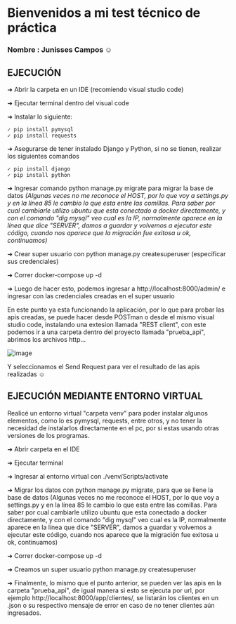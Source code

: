 # Bienvenidos a mi test técnico de práctica

### Nombre : Junisses Campos ☺

## EJECUCIÓN

➜ Abrir la carpeta en un IDE (recomiendo visual studio code)

➜ Ejecutar terminal dentro del visual code

➜ Instalar lo siguiente:

    ✓ pip install pymysql
    ✓ pip install requests
    
➜ Asegurarse de tener instalado Django y Python, si no se tienen, realizar los siguientes comandos

    ✓ pip install django
    ✓ pip install python
    
➜ Ingresar comando python manage.py migrate para migrar la base de datos
*(Algunas veces no me reconoce el HOST, por lo que voy a settings.py y en la línea 85 le cambio lo que esta entre las comillas. Para saber por cual cambiarle utilizo    ubuntu que esta conectado a docker directamente, y con el comando "dig mysql" veo cual es la IP, normalmente aparece en la línea que dice "SERVER", damos a guardar    y volvemos a ejecutar este código, cuando nos aparece que la migración fue exitosa u ok, continuamos)*

➜ Crear super usuario con python manage.py createsuperuser (especificar sus credenciales)

➜ Correr docker-compose up -d

➜ Luego de hacer esto, podemos ingresar a http://localhost:8000/admin/ e ingresar con las credenciales creadas en el super usuario

En este punto ya esta funcionando la aplicación, por lo que para probar las apis creadas, se puede hacer desde POSTman o desde el mismo visual studio code, instalando una extesion llamada "REST client", con este podemos ir a una carpeta dentro del proyecto llamada "prueba_api", abrimos los archivos http...

![image](https://user-images.githubusercontent.com/55362940/224223810-bcfbf4ad-60dc-43e2-bcfe-b76209550db8.png)


Y seleccionamos el Send Request para ver el resultado de las apis realizadas ☺


## EJECUCIÓN MEDIANTE ENTORNO VIRTUAL

Realicé un entorno virtual "carpeta venv" para poder instalar algunos elementos, como lo es pymysql, requests, entre otros, y no tener la necesidad de instalarlos directamente en el pc, por si estas usando otras versiones de los programas.

  ➜ Abrir carpeta en el IDE
  
  ➜ Ejecutar terminal
  
  ➜ Ingresar al entorno virtual con ./venv/Scripts/activate
  
  ➜ Migrar los datos con python manage.py migrate, para que se llene la base de datos 
    (Algunas veces no me reconoce el HOST, por lo que voy a settings.py y en la línea 85 le cambio lo que esta entre las comillas. Para saber por cual cambiarle            utilizo ubuntu que esta conectado a docker directamente, y con el comando "dig mysql" veo cual es la IP, normalmente aparece en la línea que dice "SERVER", damos      a guardar y volvemos a ejecutar este código, cuando nos aparece que la migración fue exitosa u ok, continuamos)

  ➜ Correr docker-compose up -d

  ➜ Creamos un super usuario python manage.py createsuperuser
  
  ➜ Finalmente, lo mismo que el punto anterior, se pueden ver las apis en la carpeta "prueba_api", de igual manera si esto se ejecuta por url, por ejemplo  http://localhost:8000/app/clientes/, se listarán los clientes en un .json o su respectivo mensaje de error en caso de no tener clientes aún ingresados.


  
